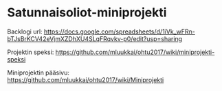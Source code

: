 # Satunnaisoliot-miniprojekti

Backlogi url: https://docs.google.com/spreadsheets/d/1iVk_wFRn-bTJsBrKCV42eVjmXZDhXU4SLqFRqvkv-p0/edit?usp=sharing

Projektin speksi: https://github.com/mluukkai/ohtu2017/wiki/miniprojekti-speksi

Miniprojektin pääsivu: https://github.com/mluukkai/ohtu2017/wiki/Miniprojekti

